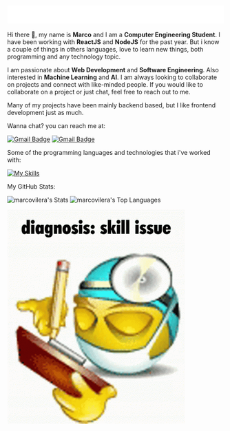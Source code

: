 [![Typing SVG](/assets/typing.svg)](#)

Hi there 👋, my name is **Marco** and I am a **Computer Engineering Student**. I have been working with **ReactJS** and **NodeJS** for the past year. But i know a couple of things in others languages,  love to learn new things, both programming and any technology topic.

I am passionate about **Web Development** and **Software Engineering**. Also interested in **Machine Learning** and **AI**. I am always looking to collaborate on projects and connect with like-minded people. If you would like to collaborate on a project or just chat, feel free to reach out to me.

Many of my projects have been mainly backend based, but I like frontend development just as much.

Wanna chat? you can reach me at:

[![Gmail Badge](https://img.shields.io/badge/-marcovilarev123%40gmail.com-22272e?style=for-the-badge&logo=Gmail&logoColor=#EA4335)](mailto:marcovilarev123@gmail.com)
[![Gmail Badge](https://img.shields.io/badge/-marcovilarev-22272e?style=for-the-badge&logo=Discord&logoColor=#5661eb)](#)

<!-- want to know more about me? check out my [portfolio](https://marco-portfolio.vercel.app/) -->

Some of the programming languages and technologies that i've worked with:

[![My Skills](https://skillicons.dev/icons?i=js,nodejs,python,flask,typescript,react,express,java,cs,mysql,sqlite,linux,bash)](https://skillicons.dev)

My GitHub Stats:

![marcovilera's Stats](https://github-readme-stats.vercel.app/api?username=marcovilera&theme=react&show_icons=true&hide_border=true&count_private=true)
![marcovilera's Top Languages](https://github-readme-stats.vercel.app/api/top-langs/?username=marcovilera&theme=react&show_icons=true&hide_border=true&layout=compact)

[![skillissue](assets/skillissue-skill.gif)](#)
